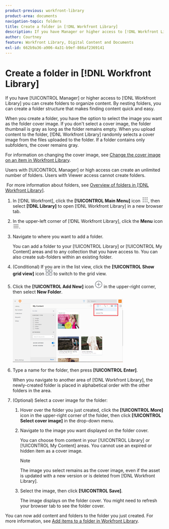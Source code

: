 ```yaml
---
product-previous: workfront-library
product-area: documents
navigation-topic: folders
title: Create a folder in [!DNL Workfront Library]
description: If you have Manager or higher access to [!DNL Workfront Library] you can create folders to organize content. By nesting folders, you can create a folder structure that makes finding content quick and easy.
author: Courtney
feature: Workfront Library, Digital Content and Documents
exl-id: 662b9a36-a906-4a31-b9ef-866af2369141
---
```

# Create a folder in [!DNL Workfront Library]

If you have [!UICONTROL Manager] or higher access to [!DNL Workfront Library] you can create folders to organize content. By nesting folders, you can create a folder structure that makes finding content quick and easy.

When you create a folder, you have the option to select the image you want as the folder cover image. If you don't select a cover image, the folder thumbnail is gray as long as the folder remains empty. When you upload content to the folder, [!DNL Workfront Library] randomly selects a cover image from the files uploaded to the folder. If a folder contains only subfolders, the cover remains gray.

For information on changing the cover image, see [Change the cover image on an item in Workfront Library](../../../workfront-library/content-management/change-cover-image-of-folder.md).

Users with [!UICONTROL Manager] or high access can create an unlimited number of folders. Users with Viewer access cannot create folders.

&nbsp;For more information about folders, see [Overview of folders in [!DNL Workfront Library]](../../../workfront-library/content-management/folders/folders-overview-library.md).

1. In [!DNL Workfront], click the **[!UICONTROL Main Menu]** icon ![](assets/main-menu-icon.png), then select **[!DNL Library]** to open [!DNL Workfront Library] in a new browser tab.
1. In the upper-left corner of [!DNL Workfront Library], click the **Menu** icon ![](assets/library-menu-icon.png).
1. Navigate to where you want to add a folder.

   You can add a folder to your [!UICONTROL Library] or [!UICONTROL My Content] areas and to any collection that you have access to. You can also create sub-folders within an existing folder.

1. (Conditional) If you are in the list view, click the **[!UICONTROL Show grid view]** icon ![](assets/grid-view-icon.png) to switch to the grid view.
1. Click the **[!UICONTROL Add New]** icon ![](assets/add-icon---library.png) in the upper-right corner, then select **New Folder**.

   ![](assets/new-folder-350x201.png)

1. Type a name for the folder, then press **[!UICONTROL Enter]**.

   When you navigate to another area of [!DNL Workfront Library], the newly-created folder is placed in alphabetical order with the other folders in the area.

1. (Optional) Select a cover image for the folder:

   1. Hover over the folder you just created, click the **[!UICONTROL More]** icon in the upper-right corner of the folder, then click **[!UICONTROL Select cover image]** in the drop-down menu.
   1. Navigate to the image you want displayed on the folder cover.

      You can choose from content in your [!UICONTROL Library] or [!UICONTROL My Content] areas. You cannot use an expired or hidden item as a cover image.

      >[!NOTE]
      >
      >The image you select remains as the cover image, even if the asset is updated with a new version or is deleted from [!DNL Workfront Library].

   1. Select the image, then click **[!UICONTROL Save]**.

      The image displays on the folder cover. You might need to refresh your browser tab to see the folder cover.

You can now add content and folders to the folder you just created. For more information, see [Add items to a folder in Workfront Library](../../../workfront-library/content-management/folders/add-items-to-a-folder-library.md).
